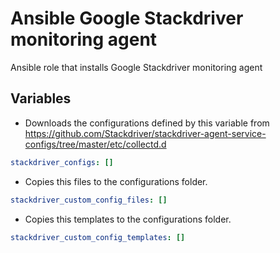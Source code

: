 # Ansible Google Stackdriver monitoring agent

Ansible role that installs Google Stackdriver monitoring agent

## Variables

+ Downloads the configurations defined by this variable from 
https://github.com/Stackdriver/stackdriver-agent-service-configs/tree/master/etc/collectd.d
```yaml
stackdriver_configs: []
```
+ Copies this files to the configurations folder.
```yaml
stackdriver_custom_config_files: []
```
+ Copies this templates to the configurations folder.
```yaml
stackdriver_custom_config_templates: []
```
